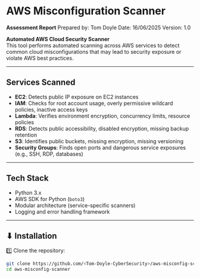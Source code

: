 # AWS Misconfiguration Scanner

**Assessment Report**
  Prepared by: Tom Doyle
  Date: 16/06/2025
  Version: 1.0

**Automated AWS Cloud Security Scanner**  
This tool performs automated scanning across AWS services to detect common cloud misconfigurations that may lead to security exposure or violate AWS best practices.

---

## Services Scanned

- **EC2**: Detects public IP exposure on EC2 instances
- **IAM**: Checks for root account usage, overly permissive wildcard policies, inactive access keys
- **Lambda**: Verifies environment encryption, concurrency limits, resource policies
- **RDS**: Detects public accessibility, disabled encryption, missing backup retention
- **S3**: Identifies public buckets, missing encryption, missing versioning
- **Security Groups**: Finds open ports and dangerous service exposures (e.g., SSH, RDP, databases)

---

## Tech Stack

- Python 3.x
- AWS SDK for Python (`boto3`)
- Modular architecture (service-specific scanners)
- Logging and error handling framework

---

## ⬇ Installation

1️⃣ Clone the repository:

```bash
git clone https://github.com/<Tom-Doyle-CyberSecurity>/aws-misconfig-scanner.git
cd aws-misconfig-scanner
